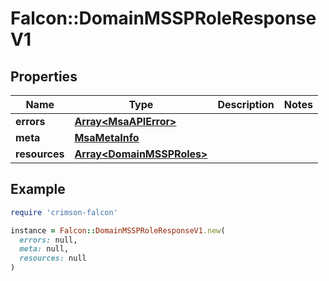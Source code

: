 # Falcon::DomainMSSPRoleResponseV1

## Properties

| Name | Type | Description | Notes |
| ---- | ---- | ----------- | ----- |
| **errors** | [**Array&lt;MsaAPIError&gt;**](MsaAPIError.md) |  |  |
| **meta** | [**MsaMetaInfo**](MsaMetaInfo.md) |  |  |
| **resources** | [**Array&lt;DomainMSSPRoles&gt;**](DomainMSSPRoles.md) |  |  |

## Example

```ruby
require 'crimson-falcon'

instance = Falcon::DomainMSSPRoleResponseV1.new(
  errors: null,
  meta: null,
  resources: null
)
```


